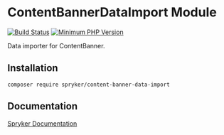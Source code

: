 # ContentBannerDataImport Module
[![Build Status](https://travis-ci.org/spryker/content-banner-data-import.svg)](https://travis-ci.org/spryker/content-banner-data-import)
[![Minimum PHP Version](https://img.shields.io/badge/php-%3E%3D%207.2-8892BF.svg)](https://php.net/)

Data importer for ContentBanner.

## Installation

```
composer require spryker/content-banner-data-import
```

## Documentation

[Spryker Documentation](https://academy.spryker.com/developing_with_spryker/module_guide/modules.html)
